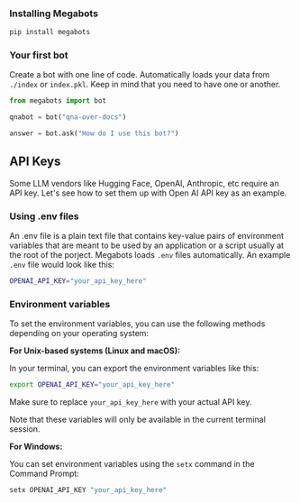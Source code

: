 ### Installing Megabots

```bash
pip install megabots
```

### Your first bot

Create a bot with one line of code. Automatically loads your data from `./index` or `index.pkl`.
Keep in mind that you need to have one or another.

```python
from megabots import bot

qnabot = bot("qna-over-docs")

answer = bot.ask("How do I use this bot?")
```

## API Keys

Some LLM vendors like Hugging Face, OpenAI, Anthropic, etc require an API key. Let's see how to set them up with Open AI API key as an example.

### Using .env files

An .env file is a plain text file that contains key-value pairs of environment variables that are meant to be used by an application or a script usually at the root of the porject.
Megabots loads `.env` files automatically. An example `.env` file would look like this:

```bash
OPENAI_API_KEY="your_api_key_here"
```

### Environment variables

To set the environment variables, you can use the following methods depending on your operating system:

**For Unix-based systems (Linux and macOS):**

In your terminal, you can export the environment variables like this:

```bash
export OPENAI_API_KEY="your_api_key_here"
```

Make sure to replace `your_api_key_here` with your actual API key.

Note that these variables will only be available in the current terminal session.

**For Windows:**

You can set environment variables using the `setx` command in the Command Prompt:

```bash
setx OPENAI_API_KEY "your_api_key_here"
```
